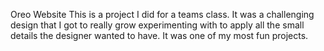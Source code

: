 Oreo Website
This is a project I did for a teams class. It was a challenging design that I got to really grow experimenting with to apply all the small details the designer wanted to have. It was one of my most fun projects.